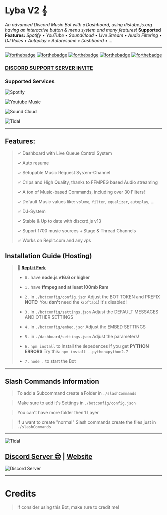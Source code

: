 # Lyba V2 𝄞	

*An advanced Discord Music Bot with a Dashboard, using distube.js.org having an interactive button & menu system and many features!*
**Supported Features:** *Spotify • YouTube • SoundCloud • Live Stream • Audio Filtering • DJ Roles • Autoplay • Autoresume • Dashboard • ...*

***

[![forthebadge](https://forthebadge.com/images/badges/built-by-developers.svg)](https://forthebadge.com)
[![forthebadge](https://forthebadge.com/images/badges/check-it-out.svg)](https://forthebadge.com)
[![forthebadge](https://forthebadge.com/images/badges/for-robots.svg)](https://forthebadge.com)
[![forthebadge](https://forthebadge.com/images/badges/made-with-javascript.svg)](https://forthebadge.com)
[![forthebadge](https://i.ibb.co/YhgLXxx/laiba-inside.png)](https://forthebadge.com)

### [**DISCORD SUPPORT SERVER INVITE**](https://discord.gg/VrZ4vwFW)

### Supported Services 
![Spotify](https://img.shields.io/badge/Spotify-1ED760?&style=for-the-badge&logo=spotify&logoColor=white)

![Youtube Music](https://img.shields.io/badge/YouTube_Music-FF0000?style=for-the-badge&logo=youtube-music&logoColor=white)

![Sound Cloud ](https://img.shields.io/badge/SoundCloud-FF3300?style=for-the-badge&logo=soundcloud&logoColor=white)

![Tidal](https://img.shields.io/badge/Tidal-000000?style=for-the-badge&logo=Tidal&logoColor=white)


***

## Features:
> ✓ Dashboard with Live Queue Control System
> 
> ✓ Auto resume
> 
> ✓ Setupable Music Request System-Channel
> 
> ✓ Crips and High Quality, thanks to FFMPEG based Audio streaming
> 
> ✓ A ton of Music-based Commands, including over 30 Filters!
> 
> ✓ Default Music values like: `volume`, `filter`, `equalizer`, `autoplay`, ...
> 
> ✓ DJ-System
> 
> ✓ Stable & Up to date with discord.js v13
> 
> ✓ Suport 1700 music sources + Stage & Thread Channels
> 
> ✓ Works on Replit.com and any vps

## Installation Guide (Hosting)

> 🖖 [**Repl.it Fork**](https://replit.com/@xzendercage/lybav2)
> 
> - ` 0. ` have **node.js v16.6 or higher**
> 
> - ` 1. ` have **ffmpeg and at least 100mb Ram**
> 
> - ` 2. ` in `./botconfig/config.json` Adjust the BOT TOKEN and PREFIX **NOTE:** You __don't__ need the `ksoftapi`! It's disabled!
> 
> - ` 3. ` in `./botconfig/settings.json` Adjust the DEFAULT MESSAGES AND OTHER SETTINGS
> 
> - ` 4. ` in `./botconfig/embed.json` Adjust the EMBED SETTINGS
> 
> - ` 5. ` in `./dashboard/settings.json` Adjust the parameters!
> 
> - ` 6. ` `npm install` to Install the depedences If you get **PYTHON ERRORS** Try this: `npm install --python=python2.7`
> 
> - ` 7. ` `node .` to start the Bot

***

## Slash Commands Information

> To add a Subcommand create a Folder in `./slashCommands`

> Make sure to add it's Settings in `./botconfig/config.json`

> You can't have more folder then 1 Layer

> If u want to create "normal" Slash commands create the files just in `./slashCommands`

***
![Tidal](https://i.ibb.co/WKQsqHW/2.png)

## [Discord Server 😎](https://discord.gg/VrZ4vwFW) | [Website](https://github.com/xzendercage)

![Discord Server](https://discord.com/api/guilds/1025372470208905236/widget.png?style=banner2)
***


# Credits

> If consider using this Bot, make sure to credit me!

